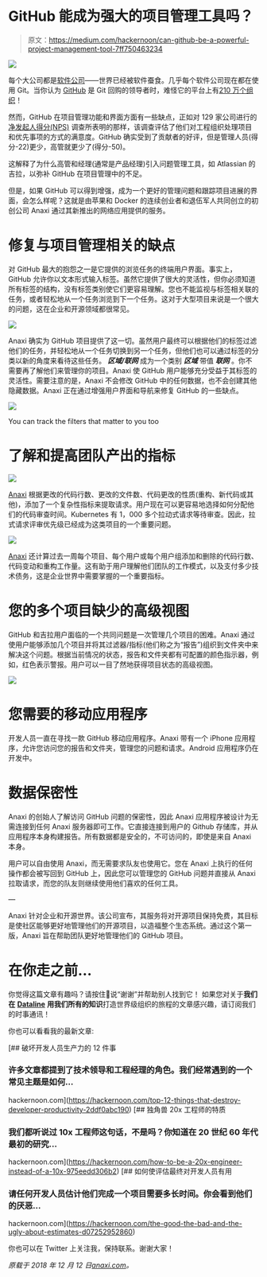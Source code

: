 # GitHub 能成为强大的项目管理工具吗？

> 原文：<https://medium.com/hackernoon/can-github-be-a-powerful-project-management-tool-7ff750463234>

![](img/6eef7826c677f325dbfa497a7d0aafe6.png)

每个大公司都是[软件公司](https://hackernoon.com/tagged/software-company)——世界已经被软件蚕食。几乎每个软件公司现在都在使用 Git。当你认为 [GitHub](https://hackernoon.com/tagged/github) 是 Git 回购的领导者时，难怪它的平台上有[210 万个组织](https://octoverse.github.com/)！

然而，GitHub 在项目管理功能和界面方面有一些缺点，正如对 129 家公司进行的[净发起人得分(NPS)](https://www.medallia.com/net-promoter-score/) 调查所表明的那样，该调查评估了他们对工程组织处理项目和优先事项的方式的满意度。GitHub 确实受到了贡献者的好评，但是管理人员(得分-22)更少，高管就更少了(得分-50)。

这解释了为什么高管和经理(通常是产品经理)引入问题管理工具，如 Atlassian 的吉拉，以弥补 GitHub 在项目管理中的不足。

但是，如果 GitHub 可以得到增强，成为一个更好的管理问题和跟踪项目进展的界面，会怎么样呢？这就是由苹果和 Docker 的连续创业者和退伍军人共同创立的初创公司 Anaxi 通过其新推出的网络应用提供的服务。

# 修复与项目管理相关的缺点

对 GitHub 最大的抱怨之一是它提供的浏览任务的终端用户界面。事实上，GitHub 允许你以文本形式输入标签。虽然它提供了很大的灵活性，但你必须知道所有标签的结构，没有标签类别使它们更容易理解。您也不能监视与标签相关联的任务，或者轻松地从一个任务浏览到下一个任务。这对于大型项目来说是一个很大的问题，这在企业和开源领域都很常见。

![](img/0647a53efaf560e942982b90f8c24a0e.png)

Anaxi 确实为 GitHub 项目提供了这一切。虽然用户最终可以根据他们的标签过滤他们的任务，并轻松地从一个任务切换到另一个任务，但他们也可以通过标签的分类以新的角度来看待这些任务。 ***区域/联网*** 成为一个类别 ***区域*** 带值 ***联网*** 。你不需要再了解他们来管理你的项目。Anaxi 使 GitHub 用户能够充分受益于其标签的灵活性。需要注意的是，Anaxi 不会修改 GitHub 中的任何数据，也不会创建其他隐藏数据。Anaxi 正在通过增强用户界面和导航来修复 GitHub 的一些缺点。

![](img/5275722bb5669b9eb58fe2d502ccf04a.png)

You can track the filters that matter to you too

# 了解和提高团队产出的指标

![](img/6aa78fb67b02e5df347b8a90e8cce710.png)

[Anaxi](https://anaxi.com?utm_source=hackernoon&utm_medium=post&utm_content=making-github-most-powerful-ticketing-tool) 根据更改的代码行数、更改的文件数、代码更改的性质(重构、新代码或其他)，添加了一个复杂性指标来提取请求。用户现在可以更容易地选择如何分配他们的代码审查时间。Kubernetes 有 1，000 多个拉动式请求等待审查。因此，拉式请求评审优先级已经成为这类项目的一个重要问题。

![](img/1a1bcd19b5d039db72c593eac15bdeba.png)

[Anaxi](https://anaxi.com?utm_source=hackernoon&utm_medium=post&utm_content=making-github-most-powerful-ticketing-tool) 还计算过去一周每个项目、每个用户或每个用户组添加和删除的代码行数、代码变动和重构工作量。这有助于用户理解他们团队的工作模式，以及支付多少技术债务，这是企业世界中需要掌握的一个重要指标。

# 您的多个项目缺少的高级视图

GitHub 和吉拉用户面临的一个共同问题是一次管理几个项目的困难。Anaxi 通过使用户能够添加几个项目并将其过滤器/指标(他们称之为“报告”)组织到文件夹中来解决这个问题。根据当前情况的状态，报告和文件夹都有可配置的颜色指示器，例如，红色表示警报。用户可以一目了然地获得项目状态的高级视图。

![](img/ad12d417e050ce43b2ee24cedbceb0c4.png)

# 您需要的移动应用程序

开发人员一直在寻找一款 GitHub 移动应用程序。Anaxi 带有一个 iPhone 应用程序，允许您访问您的报告和文件夹，管理您的问题和请求。Android 应用程序仍在开发中。

# 数据保密性

Anaxi 的创始人了解访问 GitHub 问题的保密性，因此 Anaxi 应用程序被设计为无需连接到任何 Anaxi 服务器即可工作。它直接连接到用户的 Github 存储库，并从应用程序本身构建报告。所有数据都是安全的，不可访问的，即使是来自 Anaxi 本身。

用户可以自由使用 Anaxi，而无需要求队友也使用它。您在 Anaxi 上执行的任何操作都会被写回到 GitHub 上，因此您可以管理您的 GitHub 问题并直接从 Anaxi 拉取请求，而您的队友则继续使用他们喜欢的任何工具。

—

Anaxi 针对企业和开源世界。该公司宣布，其服务将对开源项目保持免费，其目标是使社区能够更好地管理他们的开源项目，以造福整个生态系统。通过这个第一版，Anaxi 旨在帮助团队更好地管理他们的 GitHub 项目。

# 在你走之前…

你觉得这篇文章有趣吗？请按住👏说“谢谢”并帮助别人找到它！
如果您对关于**我们在** [**Dataline**](http://dataline.io) **用我们所有的知识**打造世界级组织的旅程的文章感兴趣，请订阅我们的时事通讯！

你也可以看看我的最新文章:

[](https://hackernoon.com/top-12-things-that-destroy-developer-productivity-2ddf0abc190) [## 破坏开发人员生产力的 12 件事

### 许多文章都提到了技术领导和工程经理的角色。我们经常遇到的一个常见主题是如何…

hackernoon.com](https://hackernoon.com/top-12-things-that-destroy-developer-productivity-2ddf0abc190) [](https://hackernoon.com/how-to-be-a-20x-engineer-instead-of-a-10x-975eedd306b2) [## 独角兽 20x 工程师的特质

### 我们都听说过 10x 工程师这句话，不是吗？你知道在 20 世纪 60 年代最初的研究…

hackernoon.com](https://hackernoon.com/how-to-be-a-20x-engineer-instead-of-a-10x-975eedd306b2) [](https://hackernoon.com/the-good-the-bad-and-the-ugly-about-estimates-d07252952860) [## 如何使评估最终对开发人员有用

### 请任何开发人员估计他们完成一个项目需要多长时间。你会看到他们的厌恶…

hackernoon.com](https://hackernoon.com/the-good-the-bad-and-the-ugly-about-estimates-d07252952860) 

你也可以在 Twitter 上关注我，保持联系。谢谢大家！

*原载于 2018 年 12 月 12 日*[*anaxi.com*](https://anaxi.com/blog/2018/12/12/making-github-the-most-powerful-project-management-tool/)*。*